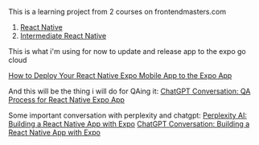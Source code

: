This is a learning project from 2 courses on frontendmasters.com

1. [React Native](https://kadikraman.github.io/react-native-v3-course/docs/intro/)
2. [Intermediate React Native](https://kadikraman.github.io/intermediate-react-native-v2-course/docs/intro/)

This is what i'm using for now to update and release app to the expo go cloud

[How to Deploy Your React Native Expo Mobile App to the Expo App](https://medium.com/@a.alziq2002/how-to-deploy-your-react-native-expo-mobile-app-to-the-expo-app-0966cf0ffea7)

And this will be the thing i will do for QAing it:
[ChatGPT Conversation: QA Process for React Native Expo App](https://chatgpt.com/share/66e428dd-57c8-8003-9a9d-ff7e0d563277)

Some important conversation with perplexity and chatgpt:
[Perplexity AI: Building a React Native App with Expo](https://www.perplexity.ai/search/i-would-like-to-build-a-react-Qo7BL66kQnq.ktRu0SUGKg)
[ChatGPT Conversation: Building a React Native App with Expo](https://chatgpt.com/share/66e42b72-642c-8003-a70a-44032450b623)
